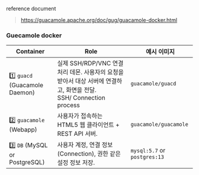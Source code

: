 reference document  
>  https://guacamole.apache.org/doc/gug/guacamole-docker.html



### Guecamole docker 

| Container                      | Role                                                                                  | 예시 이미지                       |
| ------------------------------ | ------------------------------------------------------------------------------------- | ---------------------------- |
| 1️⃣ `guacd` (Guacamole Daemon) | 실제 SSH/RDP/VNC 연결 처리 데몬. 사용자의 요청을 받아서 대상 서버에 연결하고, 화면을 전달.<br>SSH/ Connection process | `guacamole/guacd`            |
| 2️⃣ `guacamole` (Webapp)       | 사용자가 접속하는 HTML5 웹 클라이언트 + REST API 서버.                                                | `guacamole/guacamole`        |
| 3️⃣ `DB` (MySQL or PostgreSQL) | 사용자 계정, 연결 정보(Connection), 권한 같은 설정 정보 저장.                                            | `mysql:5.7` or `postgres:13` |
